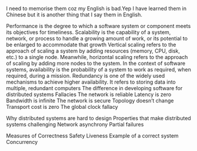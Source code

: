 I need to memorise them coz my English is bad.Yep I have learned them in Chinese but it is another thing that I say them in English.


Performance is the degree to which a software system or component meets its objectives for timeliness.
Scalability is the capability of a system, network, or process to handle a growing amount of work, or its potential to be enlarged to accommodate that growth
Vertical scaling refers to the approach of scaling a system by adding resources (memory, CPU, disk, etc.) to a single node. Meanwhile, horizontal scaling refers to the approach of scaling by adding more nodes to the system.
In the context of software systems, availability is the probability of a system to work as required, when required, during a mission.
Redundancy is one of the widely used mechanisms to achieve higher availability. It refers to storing data into multiple, redundant computers
The difference in developing software for distributed systems
Fallacies
The network is reliable
Latency is zero
Bandwidth is infinite
The network is secure
Topology doesn’t change
Transport cost is zero
The global clock fallacy

Why distributed systems are hard to design
Properties that make distributed systems challenging
Network asynchrony
Partial failures

Measures of Correctness
Safety
Liveness
Example of a correct system
Concurrency
